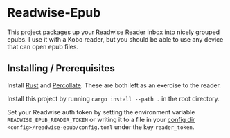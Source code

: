 # Readwise-Epub

This project packages up your Readwise Reader inbox into nicely grouped epubs. I
use it with a Kobo reader, but you should be able to use any device that can
open epub files.

## Installing / Prerequisites

Install [Rust](https://rustup.rs/) and
[Percollate](https://github.com/danburzo/percollate). These are both left as an
exercise to the reader.

Install this project by running `cargo install --path .` in the root directory.

Set your Readwise auth token by setting the environment variable
`READWISE_EPUB_READER_TOKEN` or writing it to a file in your [config
dir](https://docs.rs/dirs/latest/dirs/fn.config_dir.html)
`<config>/readwise-epub/config.toml` under the key `reader_token`.
